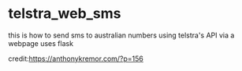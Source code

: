 # telstra_web_sms

this is how to send sms to australian numbers using telstra's API via a webpage
uses flask

credit:https://anthonykremor.com/?p=156
